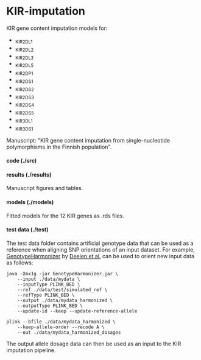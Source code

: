 # KIR-imputation
KIR gene content imputation models for: 
* <sub>KIR2DL1</sub>
* <sub>KIR2DL2</sub>
* <sub>KIR2DL3</sub>
* <sub>KIR2DL5</sub>
* <sub>KIR2DP1</sub>
* <sub>KIR2DS1</sub>
* <sub>KIR2DS2</sub>
* <sub>KIR2DS3</sub>
* <sub>KIR2DS4</sub>
* <sub>KIR2DS5</sub>
* <sub>KIR3DL1</sub>
* <sub>KIR3DS1</sub>

Manuscript: "KIR gene content imputation from single-nucleotide polymorphisms in the Finnish population". 


#### code (./src)

#### results (./results)
Manuscript figures and tables.


#### models (./models)
Fitted models for the 12 KIR genes as .rds files.

#### test data (./test)
The test data folder contains artificial genotype data that can be used as a reference when aligning SNP orientations of an input dataset.
For example, [GenotypeHarmonizer](https://github.com/molgenis/systemsgenetics/wiki/Genotype-Harmonizer) by [Deelen et al.](https://bmcresnotes.biomedcentral.com/articles/10.1186/1756-0500-7-901) can be used to orient new input data as follows:
```
java -Xmx1g -jar GenotypeHarmonizer.jar \
    --input ./data/mydata \
    --inputType PLINK_BED \
    --ref ./data/test/simulated_ref \ 
    --refType PLINK_BED \
    --output ./data/mydata_harmonized \
    --outputType PLINK_BED \ 
    --update-id --keep --update-reference-allele
 
plink --bfile ./data/mydata_harmonized \
    --keep-allele-order --recode A \
    --out ./data/mydata_harmonized_dosages
```   
The output allele dosage data can then be used as an input to the KIR imputation pipeline.

